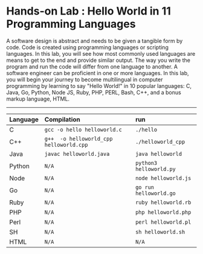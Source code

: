 # Hands-on Lab : Hello World in 11 Programming Languages

A software design is abstract and needs to be given a tangible form by code. Code is created using programming languages or scripting languages. In this lab, you will see how most commonly used languages are means to get to the end and provide similar output. The way you write the program and run the code will differ from one language to another. A software engineer can be proficient in one or more languages. In this lab, you will begin your journey to become multilingual in computer programming by learning to say "Hello World!" in 10 popular languages: C, Java, Go, Python, Node JS, Ruby, PHP, PERL, Bash, C++, and a bonus markup language, HTML.

---

| Language    | Compilation                           | run                                                           |
|:------------|:----------------------------------------|:-----------------------------------------------------------------|
| C | `gcc -o hello helloworld.c` | `./hello` |
| C++ | `g++  -o helloworld_cpp helloworld.cpp` | `./helloworld_cpp` |
| Java | `javac helloworld.java` | `java helloworld` |
| Python | `N/A` | `python3 helloworld.py` |
| Node | `N/A` | `node helloworld.js` |
| Go | `N/A` | `go run helloworld.go` |
| Ruby | `N/A` | `ruby helloworld.rb` |
| PHP | `N/A` | `php helloworld.php` |
| Perl | `N/A` | `perl helloworld.pl` |
| SH | `N/A` | `sh helloworld.sh` |
| HTML | `N/A` | `N/A` |